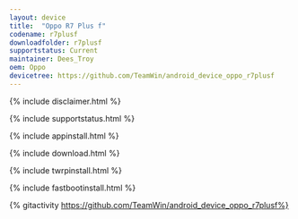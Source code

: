 ```yaml
---
layout: device
title:  "Oppo R7 Plus f"
codename: r7plusf
downloadfolder: r7plusf
supportstatus: Current
maintainer: Dees_Troy
oem: Oppo
devicetree: https://github.com/TeamWin/android_device_oppo_r7plusf
---
```


{% include disclaimer.html %}

{% include supportstatus.html %}

{% include appinstall.html %}

{% include download.html %}

{% include twrpinstall.html %}

{% include fastbootinstall.html %}

{% gitactivity  https://github.com/TeamWin/android_device_oppo_r7plusf%}
